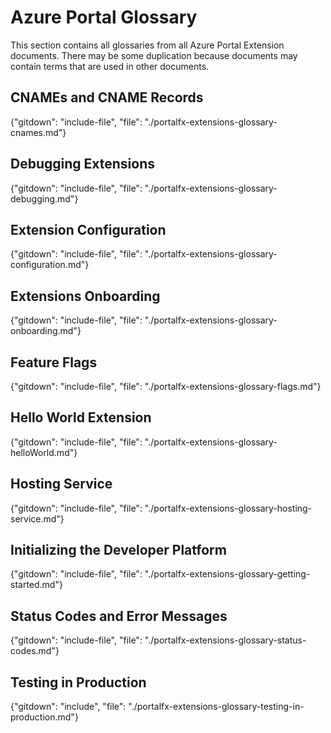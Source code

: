 
# Azure Portal Glossary

 This section contains all glossaries from all Azure Portal Extension documents. There may be some duplication because documents may contain terms that are used in other documents.

## CNAMEs and CNAME Records
{"gitdown": "include-file", "file": "./portalfx-extensions-glossary-cnames.md"}

## Debugging Extensions 
{"gitdown": "include-file", "file": "./portalfx-extensions-glossary-debugging.md"}

## Extension Configuration
{"gitdown": "include-file", "file": "./portalfx-extensions-glossary-configuration.md"}

## Extensions Onboarding
<!--TODO:  Determine which glossary terms are included in other bp documents previous to deleting this one -->
{"gitdown": "include-file", "file": "./portalfx-extensions-glossary-onboarding.md"}

## Feature Flags
{"gitdown": "include-file", "file": "./portalfx-extensions-glossary-flags.md"}

## Hello World Extension
{"gitdown": "include-file", "file": "./portalfx-extensions-glossary-helloWorld.md"}

## Hosting Service
{"gitdown": "include-file", "file": "./portalfx-extensions-glossary-hosting-service.md"}

## Initializing the Developer Platform
{"gitdown": "include-file", "file": "./portalfx-extensions-glossary-getting-started.md"}

## Status Codes and Error Messages
{"gitdown": "include-file", "file": "./portalfx-extensions-glossary-status-codes.md"}

## Testing in Production
{"gitdown": "include", "file": "./portalfx-extensions-glossary-testing-in-production.md"}

<!--
## Key Components
"gitdown": "include-file", "file": "./portalfx-extensions-key-components.md"

## Extension Architecture
"gitdown": "include-file", "file": "./portalfx-extensions-glossary-architecture.md"
-->
